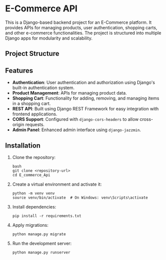 # E-Commerce API

This is a Django-based backend project for an E-Commerce platform. It provides APIs for managing products, user authentication, shopping carts, and other e-commerce functionalities. The project is structured into multiple Django apps for modularity and scalability.

## Project Structure

## Features

- **Authentication**: User authentication and authorization using Django's built-in authentication system.
- **Product Management**: APIs for managing product data.
- **Shopping Cart**: Functionality for adding, removing, and managing items in a shopping cart.
- **REST API**: Built using Django REST Framework for easy integration with frontend applications.
- **CORS Support**: Configured with `django-cors-headers` to allow cross-origin requests.
- **Admin Panel**: Enhanced admin interface using `django-jazzmin`.

## Installation

1. Clone the repository:
   ```
   bash
   git clone <repository-url>
   cd E_commerce_Api
   ```

2. Create a virtual environment and activate it:
   ```
   python -m venv venv
   source venv/bin/activate  # On Windows: venv\Scripts\activate
   ```

3. Install dependencies:
   ```
   pip install -r requirements.txt
   ```

4. Apply migrations:
   ```
   python manage.py migrate
   ```

5. Run the development server:
   ```
   python manage.py runserver
   ```